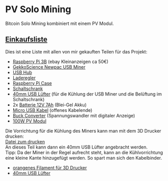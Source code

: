 # PV Solo Mining
Bitcoin Solo Mining kombiniert mit einem PV Modul.

## [Einkaufsliste](shopping_list.md)

Dies ist eine Liste mit allen von mir gekauften Teilen für das Projekt:

- [Raspberry Pi 3B](https://www.berrybase.de/raspberry-pi-3-modell-b9) (ebay Kleinanzeigen ca 50€)
- [GekkoScience Newpac USB Miner](https://www.bitshopper.de/shop/sha-256-miner/usb-miner-bitcoin/newpac/)
- [USB Hub](https://amzn.to/3OGzDME)
- [Laderegler](https://amzn.to/3P5SO2u)
- [Raspberry Pi Case](https://amzn.to/3IhdsKO)
- [Schaltschrank](https://amzn.to/3OJSl5Y)
- [40mm USB Lüfter](https://amzn.to/3R9SSQf) (für die Kühlung der USB Miner und die Belüftung im Schaltschrank)
- 2x [Batterie 12V 7Ah](https://amzn.to/3ukNGzy) (Blei-Gel Akku)
- [Micro USB Kabel](https://amzn.to/3ycKQxG) (offenes Kabelende)
- [Buck Converter](https://amzn.to/3Akc346) (Spannungswandler mit digitaler Anzeige)
- [100W PV Modul](https://amzn.to/3aa7oal)

Die Vorrichtung für die Kühlung des Miners kann man mit dem 3D Drucker drucken:  
[Datei zum drucken](https://www.thingiverse.com/thing:4947599)  
An dieses Teil kann dann ein 40mm USB Lüfter angebracht werden.  
Tipp: Da der Miner in der Regel aufrecht steht, kann an die Kühlvorrichtung eine kleine Kante hinzugefügt werden. So spart man sich den Kabelbinder.

- [orangenes Filament für 3D Drucker](https://amzn.to/3yiByQy)
- [40mm USB Lüfter](https://amzn.to/3R9SSQf)
